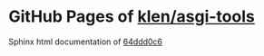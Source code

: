 GitHub Pages of [klen/asgi-tools](https://github.com/klen/asgi-tools.git)
===
Sphinx html documentation of [64ddd0c6](https://github.com/klen/asgi-tools/tree/64ddd0c6b234e6cea2fa759342584eb543a63fef)
